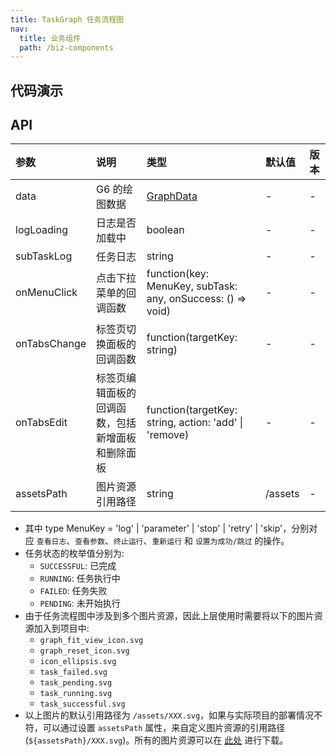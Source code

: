 ```yaml
---
title: TaskGraph 任务流程图
nav:
  title: 业务组件
  path: /biz-components
---
```


## 代码演示

<code src="./demo/basic.tsx" title="基本"></code>

## API

| 参数 | 说明 | 类型 | 默认值 | 版本 |
| :-- | :-- | :-- | :-- | :-- |
| data | G6 的绘图数据 | [GraphData](https://github.com/antvis/G6/blob/master/src/types/index.ts#L497) | - | - |
| logLoading | 日志是否加载中 | boolean | - | - |
| subTaskLog | 任务日志 | string | - | - |
| onMenuClick | 点击下拉菜单的回调函数 | function(key: MenuKey, subTask: any, onSuccess: () => void) | - | - |
| onTabsChange | 标签页切换面板的回调函数 | function(targetKey: string) | - | - |
| onTabsEdit | 标签页编辑面板的回调函数，包括新增面板和删除面板 | function(targetKey: string, action: 'add' \| 'remove) | - | - |
| assetsPath | 图片资源引用路径 | string | /assets | - |

- 其中 type MenuKey = 'log' | 'parameter' | 'stop' | 'retry' | 'skip'，分别对应 `查看日志`、`查看参数`、`终止运行`、`重新运行` 和 `设置为成功/跳过` 的操作。
- 任务状态的枚举值分别为:
  - `SUCCESSFUL`: 已完成
  - `RUNNING`: 任务执行中
  - `FAILED`: 任务失败
  - `PENDING`: 未开始执行
- 由于任务流程图中涉及到多个图片资源，因此上层使用时需要将以下的图片资源加入到项目中:
  - `graph_fit_view_icon.svg`
  - `graph_reset_icon.svg`
  - `icon_ellipsis.svg`
  - `task_failed.svg`
  - `task_pending.svg`
  - `task_running.svg`
  - `task_successful.svg`
- 以上图片的默认引用路径为 `/assets/XXX.svg`，如果与实际项目的部署情况不符，可以通过设置 `assetsPath` 属性，来自定义图片资源的引用路径 (`${assetsPath}/XXX.svg`)。所有的图片资源可以在 [此处](https://github.com/oceanbase/oceanbase-design/tree/master/public/assets) 进行下载。

